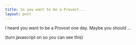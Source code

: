 ```yaml
---
title: So you want to be a Provost...
layout: post
---
```


I heard you want to be a Provost one day.  Maybe you should ...

<span id="dostuff">(turn javascript on so you can see this)</span>

<script>
var things = [
    'Throw your mask across the field',
    "Attempt to rip the chain off a sitting monarch's neck",
    'Start wearing orange pants',
    'Wear a bright gold jerkin',
    'Enjoy fighting',
    'Move to Lochmere',
    'Have your emails forwarded from a private mailing list',
    'Build an anonymous report card system for provosts',
    'Tell people to "JFP".',
    'Start a snarky podcast',
    'Use a decapitated baby doll head as a parrying device',
    'Fight "Ninja Monkey Style"',
    "Just keep doing what you're doing",
    'Challenge someone to an actual duel',
    'Take a personal student while a free scholar',
    'Play daggers for shots!',
    'Frequently use the excuse "Connor days it was OK"',
];
var thing = things[Math.floor(Math.random() * things.length)];
document.getElementById('dostuff').innerHTML = thing;
</script>

